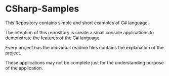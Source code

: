 # CSharp-Samples

This Repository contains simple and short examples of C# language.

The intention of this repository is create a small console applications to demonstrate the 
features of the C# language.

Every project has the individual readme files contains the explanation of the project.

These applications may not be complete just for the understanding purpose of the application.

